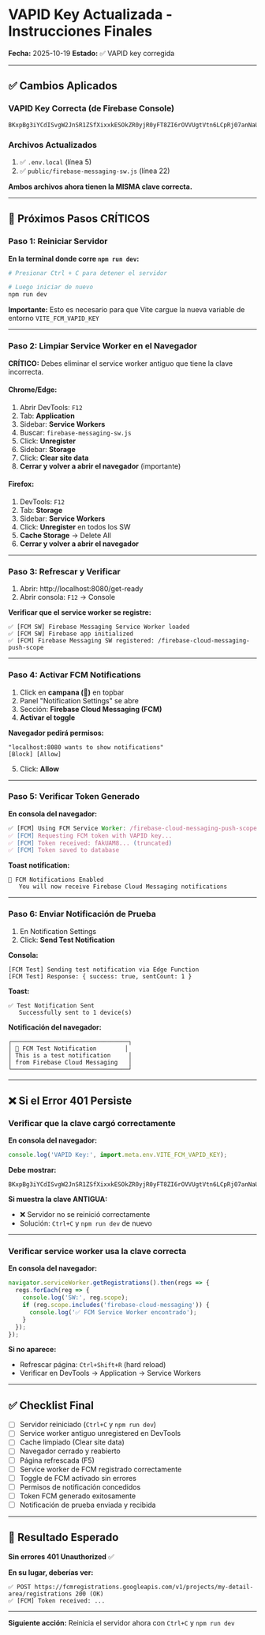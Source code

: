 # VAPID Key Actualizada - Instrucciones Finales

**Fecha:** 2025-10-19
**Estado:** ✅ VAPID key corregida

---

## ✅ Cambios Aplicados

### VAPID Key Correcta (de Firebase Console)
```
BKxpBg3iYCdISvgW2JnSR1ZSfXixxkESOkZR0yjR0yFT8ZI6rOVVUgtVtn6LCpRj07anNaUSLnqO0PkpkXUPm6Q
```

### Archivos Actualizados

1. ✅ `.env.local` (línea 5)
2. ✅ `public/firebase-messaging-sw.js` (línea 22)

**Ambos archivos ahora tienen la MISMA clave correcta.**

---

## 🔄 Próximos Pasos CRÍTICOS

### Paso 1: Reiniciar Servidor

**En la terminal donde corre `npm run dev`:**

```bash
# Presionar Ctrl + C para detener el servidor

# Luego iniciar de nuevo
npm run dev
```

**Importante:** Esto es necesario para que Vite cargue la nueva variable de entorno `VITE_FCM_VAPID_KEY`

---

### Paso 2: Limpiar Service Worker en el Navegador

**CRÍTICO:** Debes eliminar el service worker antiguo que tiene la clave incorrecta.

#### Chrome/Edge:

1. Abrir DevTools: `F12`
2. Tab: **Application**
3. Sidebar: **Service Workers**
4. Buscar: `firebase-messaging-sw.js`
5. Click: **Unregister**
6. Sidebar: **Storage**
7. Click: **Clear site data**
8. **Cerrar y volver a abrir el navegador** (importante)

#### Firefox:

1. DevTools: `F12`
2. Tab: **Storage**
3. Sidebar: **Service Workers**
4. Click: **Unregister** en todos los SW
5. **Cache Storage** → Delete All
6. **Cerrar y volver a abrir el navegador**

---

### Paso 3: Refrescar y Verificar

1. Abrir: http://localhost:8080/get-ready
2. Abrir consola: `F12` → Console

**Verificar que el service worker se registre:**
```
✅ [FCM SW] Firebase Messaging Service Worker loaded
✅ [FCM SW] Firebase app initialized
✅ [FCM] Firebase Messaging SW registered: /firebase-cloud-messaging-push-scope
```

---

### Paso 4: Activar FCM Notifications

1. Click en **campana (🔔)** en topbar
2. Panel "Notification Settings" se abre
3. Sección: **Firebase Cloud Messaging (FCM)**
4. **Activar el toggle**

**Navegador pedirá permisos:**
```
"localhost:8080 wants to show notifications"
[Block] [Allow]
```

5. Click: **Allow**

---

### Paso 5: Verificar Token Generado

**En consola del navegador:**

```javascript
✅ [FCM] Using FCM Service Worker: /firebase-cloud-messaging-push-scope
✅ [FCM] Requesting FCM token with VAPID key...
✅ [FCM] Token received: fAkUAM8... (truncated)
✅ [FCM] Token saved to database
```

**Toast notification:**
```
🎉 FCM Notifications Enabled
   You will now receive Firebase Cloud Messaging notifications
```

---

### Paso 6: Enviar Notificación de Prueba

1. En Notification Settings
2. Click: **Send Test Notification**

**Consola:**
```
[FCM Test] Sending test notification via Edge Function
[FCM Test] Response: { success: true, sentCount: 1 }
```

**Toast:**
```
✅ Test Notification Sent
   Successfully sent to 1 device(s)
```

**Notificación del navegador:**
```
┌─────────────────────────────────┐
│ 🔔 FCM Test Notification        │
│ This is a test notification     │
│ from Firebase Cloud Messaging   │
└─────────────────────────────────┘
```

---

## ❌ Si el Error 401 Persiste

### Verificar que la clave cargó correctamente

**En consola del navegador:**
```javascript
console.log('VAPID Key:', import.meta.env.VITE_FCM_VAPID_KEY);
```

**Debe mostrar:**
```
BKxpBg3iYCdISvgW2JnSR1ZSfXixxkESOkZR0yjR0yFT8ZI6rOVVUgtVtn6LCpRj07anNaUSLnqO0PkpkXUPm6Q
```

**Si muestra la clave ANTIGUA:**
- ❌ Servidor no se reinició correctamente
- Solución: `Ctrl+C` y `npm run dev` de nuevo

---

### Verificar service worker usa la clave correcta

**En consola del navegador:**
```javascript
navigator.serviceWorker.getRegistrations().then(regs => {
  regs.forEach(reg => {
    console.log('SW:', reg.scope);
    if (reg.scope.includes('firebase-cloud-messaging')) {
      console.log('✅ FCM Service Worker encontrado');
    }
  });
});
```

**Si no aparece:**
- Refrescar página: `Ctrl+Shift+R` (hard reload)
- Verificar en DevTools → Application → Service Workers

---

## ✅ Checklist Final

- [ ] Servidor reiniciado (`Ctrl+C` y `npm run dev`)
- [ ] Service worker antiguo unregistered en DevTools
- [ ] Cache limpiado (Clear site data)
- [ ] Navegador cerrado y reabierto
- [ ] Página refrescada (F5)
- [ ] Service worker de FCM registrado correctamente
- [ ] Toggle de FCM activado sin errores
- [ ] Permisos de notificación concedidos
- [ ] Token FCM generado exitosamente
- [ ] Notificación de prueba enviada y recibida

---

## 🎯 Resultado Esperado

**Sin errores 401 Unauthorized** ✅

**En su lugar, deberías ver:**
```
✅ POST https://fcmregistrations.googleapis.com/v1/projects/my-detail-area/registrations 200 (OK)
✅ [FCM] Token received: ...
```

---

**Siguiente acción:** Reinicia el servidor ahora con `Ctrl+C` y `npm run dev`
